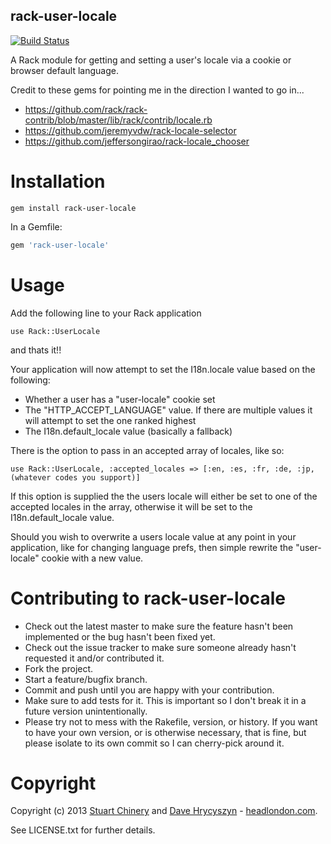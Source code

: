 rack-user-locale
----------------

[![Build Status](https://secure.travis-ci.org/sleepingstu/rack-user-locale.png)](http://travis-ci.org/sleepingstu/rack-user-locale)

A Rack module for getting and setting a user's locale via a cookie or browser default language.

Credit to these gems for pointing me in the direction I wanted to go in...

* https://github.com/rack/rack-contrib/blob/master/lib/rack/contrib/locale.rb
* https://github.com/jeremyvdw/rack-locale-selector
* https://github.com/jeffersongirao/rack-locale_chooser

Installation
============

```
gem install rack-user-locale
```

In a Gemfile:

```ruby
gem 'rack-user-locale'
```

Usage
=====

Add the following line to your Rack application

```
use Rack::UserLocale
```

and thats it!!

Your application will now attempt to set the I18n.locale value based on the following:

* Whether a user has a "user-locale" cookie set
* The "HTTP_ACCEPT_LANGUAGE" value. If there are multiple values it will attempt to set the one ranked highest
* The I18n.default_locale value (basically a fallback)

There is the option to pass in an accepted array of locales, like so:

```
use Rack::UserLocale, :accepted_locales => [:en, :es, :fr, :de, :jp, (whatever codes you support)]
```

If this option is supplied the the users locale will either be set to one of the accepted locales in the array, otherwise it will be set to the I18n.default_locale value.


Should you wish to overwrite a users locale value at any point in your application, like for changing language prefs, then simple rewrite the "user-locale" cookie with a new value.

Contributing to rack-user-locale
=======================

* Check out the latest master to make sure the feature hasn't been implemented or the bug hasn't been fixed yet.
* Check out the issue tracker to make sure someone already hasn't requested it and/or contributed it.
* Fork the project.
* Start a feature/bugfix branch.
* Commit and push until you are happy with your contribution.
* Make sure to add tests for it. This is important so I don't break it in a future version unintentionally.
* Please try not to mess with the Rakefile, version, or history. If you want to have your own version, or is otherwise necessary, that is fine, but please isolate to its own commit so I can cherry-pick around it.

Copyright
=========

Copyright (c) 2013 [Stuart Chinery](http://www.headlondon.com/who-we-are#stuart-chinery) and [Dave Hrycyszyn](http://www.headlondon.com/who-we-are#david-hrycyszyn) - [headlondon.com](http://www.headlondon.com).

See LICENSE.txt for further details.